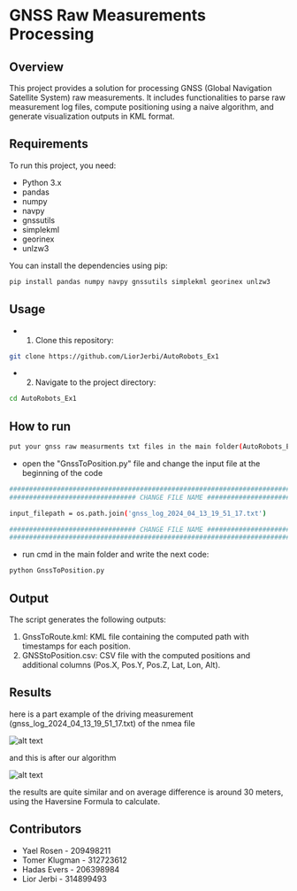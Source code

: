 # GNSS Raw Measurements Processing

## Overview

This project provides a solution for processing GNSS (Global Navigation Satellite System) raw measurements. It includes functionalities to parse raw measurement log files, compute positioning using a naive algorithm, and generate visualization outputs in KML format.

## Requirements

To run this project, you need:

- Python 3.x
- pandas
- numpy
- navpy
- gnssutils
- simplekml
- georinex
- unlzw3

You can install the dependencies using pip:

```bash
pip install pandas numpy navpy gnssutils simplekml georinex unlzw3
```

## Usage
- 1. Clone this repository:
```bash
git clone https://github.com/LiorJerbi/AutoRobots_Ex1
```
- 2. Navigate to the project directory:
```bash
cd AutoRobots_Ex1
```

## How to run
```bash
put your gnss raw measurments txt files in the main folder(AutoRobots_Ex1)
```
- open the "GnssToPosition.py" file and change the input file at the beginning of the code
```bash
###################################################################################
################################ CHANGE FILE NAME #################################

input_filepath = os.path.join('gnss_log_2024_04_13_19_51_17.txt')

################################ CHANGE FILE NAME #################################
###################################################################################
```
- run cmd in the main folder and write the next code:
```bash
python GnssToPosition.py
```

## Output
The script generates the following outputs:
1. GnssToRoute.kml: KML file containing the computed path with timestamps for each position.
2. GNSStoPosition.csv: CSV file with the computed positions and additional columns (Pos.X, Pos.Y, Pos.Z, Lat, Lon, Alt).

## Results
here is a part example of the driving measurement (gnss_log_2024_04_13_19_51_17.txt) of the nmea file

![alt text](https://i.imgur.com/dkPXB3F.jpeg)

and this is after our algorithm

![alt text](https://i.imgur.com/unRZKFd.jpeg)

the results are quite similar and on average difference is around 30 meters, using the Haversine Formula to calculate.


## Contributors
- Yael Rosen - 209498211
- Tomer Klugman - 312723612
- Hadas Evers - 206398984
- Lior Jerbi - 314899493
